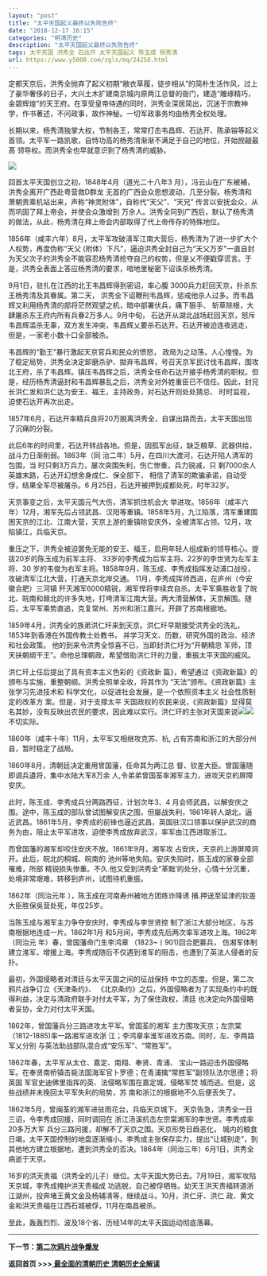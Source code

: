 ```yaml
---
layout: "post"
title: "太平天国起义最终以失败告终"
date: "2018-12-17 16:15"
categories: "明清历史"
description: "太平天国起义最终以失败告终"
tags: 太平天国 洪秀全 石达开 太平天国起义 陈玉成 杨秀清
url: https://www.y5000.com/zgls/mq/24258.html
---
```






定都天京后，洪秀全抛弃了起义初期“敝衣草履，徒步相从”的简朴生活怍风，过上了豪华奢侈的日子，大兴土木扩建南京城内原两江总督的衙门，建造“雕琢精巧，
金碧辉煌”的天王府。在享受皇帝待遇的同时，洪秀全深居简出，沉迷于宗教神学，作书著述，不问政事，故作神秘。一切军政事务均由杨秀全权处理。

长期以来，杨秀清独掌大权，节制各王，常常打击韦昌辉、石达开、陈承镕等起义首领。太平军一路凯歌，自恃功高的杨秀清渐渐不满足于自己的地位，开始觊觎最髙
领导权。而洪秀全也早就意识到了杨秀清的威胁。

![](https://img.y5000.com/uploads/allimg/170725/8-1FH5093344340.png)

回首太平天国创立之初，1848年4月（道光二十八年3 月），冯云山在广东被補，洪秀全离开广西赴粤营救D群龙
无首的广西会众思想波动，几至分裂。杨秀清和萧朝贵乘机站出来，声称“神灵附体”，自称代“天父”、“天兄” 传言以安抚会众，从而巩固了拜上帝会，并使会众激增到
万佘人。洪秀全冋到广西后，默认了杨秀清的做法，从此，杨秀清在拜上帝会内部取得了代上帝传存的特殊地位。

1856年（咸丰六年）8月，太平军攻破淸军江南大营后，杨秀清为了进一步扩大个人权势，再度伪称“天父
(附体）下凡”，逼迫洪秀全封自己为“天父万岁”一直自封为天父次子的洪秀全不能容忍杨秀清抢夺自己的权势，但是乂不便戳穿谎言。于是，洪秀全表面上答应杨秀清的要求，喑地里秘密下诏诛杀杨秀清。

9月1日，驻扎在江西的北王韦昌辉得到密诏，率心腹 3000兵力赶回天京，扑杀东王杨秀清及其眷属。第二天，
洪秀全下诏鞭刑韦昌辉，惩戒他杀人过多。而韦昌辉又利用杨秀清的部将茫然观望之机，暗中部署伏兵，痛下狠手、
斩草除根，大肆屠杀东王府内所有兵眷2万多人。9月中旬， 石达开从湖北战场赶回天京，怒斥韦昌辉滥杀无辜，双方发生冲突，韦昌辉乂要杀石达开。石达开被迫连夜逃走，
但是，一家老小数十口全部被杀。

韦昌辉的“勤王”暴行激起天京官兵和民众的愤怒，
政局为之动荡，人心惶惶。为了稳定局势，洪秀全决定卸磨杀驴、拋弃韦昌辉，号召天京军民讨伐韦昌辉，围攻北王府，杀了韦昌辉。镇压韦昌辉之后，洪秀全任命石达开接手杨秀清的职权。但是，经历杨秀清逼封和韦昌辉暴乱之后，洪秀全对外姓重臣已不信任。因此，封兄长洪仁发和洪仁达为安王、福王，主持政务，对石达开则处处猜忌、
时时监视，迫使石达开再次出走。

1857年6月，石达开率精兵良将20万脱离洪秀全，自谋出路而去，太平天国出现了沉痛的分裂。

此后6年的时间里，石达开转战各地。但是，因孤军出征，缺乏粮草、武器供给，战斗力日渐削弱。1863年（同 治二年）5月，在四川大渡河，石达开陷人清军的包围，当
时只剩3万兵力，屡次突围失利，伤亡惨重，兵力锐减，只 剩7000余人英雄末路，石达开幻想舍身成仁、保全部下，
相信了清军的欺骗承诺，自动受俘，结果全军尽被屠杀。6 月25日，石达开被押到成都处死，时年32岁。

天京事变之后，太平天国元气大伤，清军抓住机会大
举进攻。1856年（咸丰六年）12月，湘军先后占领武昌、汉阳等重镇。1858年5月，九江陷落，清军重建围困天京的江北、江南大营，天京上游的重镇除安庆外，全被清军占领。12月，攻陷镇江，兵临天京。

重压之下，洪秀全被迫罢免无能的安王、福王，启用年轻人组成新的领导核心。提拔20岁的陈玉成为前军主将、
33岁的李秀成为后军主将、22岁的李世贤为左军主将、30
岁的韦俊为右军主将。1858年9月，陈玉成、李秀成指挥发动浦口战役，攻破清军江北大营，打通天京北岸交通。 11月，李秀成挥师西进，在庐州（今安徽合肥）三河镇
歼灭湘军6000精锐，湘军悍将李续宾自杀。太平军乘胜收复了皖北、皖南和赣北的许多失地，打垮清军江南大营。两大清营解体，天京解围。随后，太平军乘势直追，克复常州、苏州和浙江嘉兴，开辟了苏南根据地。

1859年4月，洪秀全的族弟洪仁玕来到天京。洪仁玕早期接受洪秀全的洗礼，1853年到香港在外国传教士处教书，
并学习天文、历数，研究外国的政治、经济和社会政策。 他的到来令洪秀全惊喜不已，当即封洪仁圩为“开朝精忠
军师，顶天扶朝纲干王”。命他总理朝政，希望借助洪仁玕的力量，重振太平天国的威风。

洪仁玕上任后提出了具有资本主义色彩的《资政新 篇》，希望通过《资政新篇》的颁布与实施，重整朝纲。洪秀全照单全收，将其作为
“天法”颁布。《资政新篇》主张学习先进技术和 科学文化，以促进社会发展，是一个依照资本主义 社会性质制定的改革方 案。但是，对于支撑太平
天国政权的农民来说，《资政新篇》显得莫名其妙，没有反映出农民的要求，因此难以实行。洪仁玕的主张对天国来说![](https://img.y5000.comfile:///C:%5CUsers%5CADMINI~1%5CAppData%5CLocal%5CTemp%5Cksohtml%5CwpsEE94.tmp.png)![](https://img.y5000.comfile:///C:%5CUsers%5CADMINI~1%5CAppData%5CLocal%5CTemp%5Cksohtml%5CwpsEE95.tmp.png)不切实际。

1860年（咸丰十年）11月，太平军又相继攻克苏、杭, 占有苏南和浙江的大部分州县，暂时稳定了战局。

1860年8月，清朝廷决定重用曾国藩，任命其为两江总 督、钦差大臣。曾国藩随即调兵遺将，集中水陆大军8万余 人,令弟弟曾国荃率湘军主力，进攻天京的屏障安庆。

此时，陈玉成、李秀成兵分两路西征，计划次年3、4
月会师武昌，以解安庆之围。途中，陈玉成的部队曾试图解安庆之围，但屡战失利，1861年转人湖北，逼近武昌。1861年5月，李秀成的前锋也逼近武昌，英国驻汉口领事以保护武汉的商务为由，阻止太平军进攻，迫使李秀成放弃武汉，率军由江西进取浙江。

而曾国藩的湘军却咬住安庆不放。1861年9月，湘军攻 占安庆，天京的上游屏障洞开。此后，皖北的桐城、皖南的
池州等地失陷。安庆失陷时，胨玉成的家眷全部罹难，所部
精锐损失惨重。不久.他又受到洪秀全“革黜’的处分，心情十分沉重，处境非常艰难，转移到庐州，试图待机重振。

1862年（同治元年 ），陈玉成在河南寿州被地方团练诈降诱 捕.押送至延津的钦差大臣胜保吳营处死，年仅25岁。

当陈玉成与湘军主力争夺安庆时，李秀成与李世贤控 制了浙江大部分地区，与苏南根据地连成一片。1862年1月
和5月间，李秀成先后两次率军进攻上海。1862年（同治元 年）春，曾国藩命门生李鸿章 （1823~丨901)回合肥募兵，
仿湘军体制建立淮军，增援上海。李秀成随后不仅遇到淮军的阻击，也遭到了英法人侵者的反扑。

最初，外国侵略者对清廷与太平天国之间的征战保持 中立的态度。但是，第二次鸦片战争订立《天津条约》、
《北京条约》之后，外国侵略者为了实现条约中的既得利益，决定与清政府联手对付太平军，为了保住政权，清廷 也决定向外国侵略者妥协，全力对付太平天国。

1862年，曾国藩兵分三路进攻太平军。曾国荃的湘军 主力围攻天京；左宗棠（1812-1885)率一路湘军进攻浙
江；李鸿章率淮军进攻苏南。同时，左、李两路军乂分别 与英法助战部队混合成“安乐军”、“常胜军”。

1862年春，太平军从太仓、嘉定、南翔、奉贤、青浦、 宝山一路迎击外国侵略军。在奉贤南桥镇击毙法国海军官卜罗德；在青浦擒“常胜军”副领队法尔思德；将英国
军官史迪佛里指挥的英、法侵略军围在嘉定城，侵略军焚 城而逃。但是，这些战绩并未挽回太平军失利的局势，苏 南和浙江的根据地不久后便丢失了。

1862年5月，曾闽荃的湘军进驻雨花台，兵临天京城下。 天京告急，洪秀全一日三诏，令李秀成回援，同时调回在
浙江汤溪抗击左宗棠湘军的李世贤。李秀成率20多万大军 兵分三路冋援，却解不了天京之围。天京形势日趋恶化，
城内的粮食日竭，太平天国控制的地盘逐渐缩小。李秀成主张保存实力，提出“让城别走”，到其他地方建立根据地，遭到洪秀全的否决。1864年（同治三年）6月1日，洪秀全病逝于天京。

16岁的洪天贵福（洪秀全的儿子）继位。太平天国大势已去。7月19日，湘军攻陷天京城，李秀成掩护洪天贵福成
功逃脱，自己被俘牺牲。幼天王洪天贵福转道浙江湖州，投奔堵王黄文金及杨辅凊等，继续战斗。10月，洪仁牙、洪仁
政、黄文金和洪天贵福在江西石城被俘，11月在南昌被杀。

至此，轰轰烈烈、波及18个省、历经14年的太平天国运动彻底落幕。

* * *

**下一节：[第二次鸦片战争爆发](https://www.y5000.com/zgls/mq/24264.html)**

**返回首页 >>>**[ **最全面的清朝历史 清朝历史全解读**](https://www.y5000.com/zgls/mq/24329.html)
